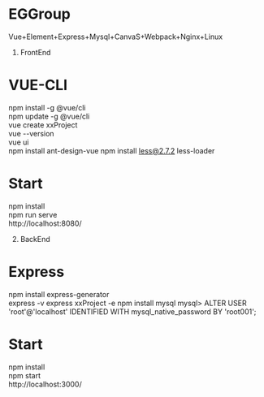 # EGGroup  
Vue+Element+Express+Mysql+CanvaS+Webpack+Nginx+Linux
  
1. FrontEnd
# VUE-CLI
npm install -g @vue/cli  
npm update -g @vue/cli  
vue create xxProject  
vue --version  
vue ui  
npm install ant-design-vue
npm install less@2.7.2 less-loader

# Start  
npm install  
npm run serve  
http://localhost:8080/

2. BackEnd  
# Express
npm install express-generator  
express -v
express xxProject -e
npm install mysql
mysql> ALTER USER 'root'@'localhost' IDENTIFIED WITH mysql_native_password BY 'root001';

# Start
npm install  
npm start  
http://localhost:3000/